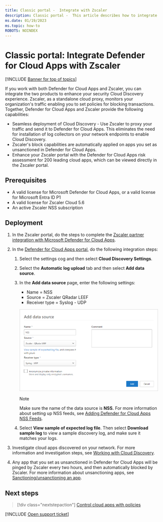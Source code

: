 ```yaml
---
title: Classic portal -  Integrate with Zscaler
description: Classic portal -  This article describes how to integrate Microsoft Defender for Cloud Apps with Zscaler for seamless Cloud Discovery and automated block of unsanctioned apps.
ms.date: 01/19/2023
ms.topic: how-to
ROBOTS: NOINDEX
---
```

# Classic portal: Integrate Defender for Cloud Apps with Zscaler

[!INCLUDE [Banner for top of topics](includes/banner.md)]

If you work with both Defender for Cloud Apps and Zscaler, you can integrate the two products to enhance your security Cloud Discovery experience. Zscaler, as a standalone cloud proxy, monitors your organization's traffic enabling you to set policies for blocking transactions. Together, Defender for Cloud Apps and Zscaler provide the following capabilities:

- Seamless deployment of Cloud Discovery - Use Zscaler to proxy your traffic and send it to Defender for Cloud Apps. This eliminates the need for installation of log collectors on your network endpoints to enable Cloud Discovery.
- Zscaler's block capabilities are automatically applied on apps you set as unsanctioned in Defender for Cloud Apps.
- Enhance your Zscaler portal with the Defender for Cloud Apps risk assessment for 200 leading cloud apps, which can be viewed directly in the Zscaler portal.

## Prerequisites

- A valid license for Microsoft Defender for Cloud Apps, or a valid license for Microsoft Entra ID P1
- A valid license for Zscaler Cloud 5.6
- An active Zscaler NSS subscription

## Deployment

1. In the Zscaler portal, do the steps to complete the [Zscaler partner integration with Microsoft Defender for Cloud Apps](https://help.zscaler.com/zia/configuring-mcas-integration).
2. In the [Defender for Cloud Apps portal](https://portal.cloudappsecurity.com/), do the following integration steps:
    1. Select the settings cog and then select **Cloud Discovery Settings**.
    2. Select the **Automatic log upload** tab and then select **Add data source**.
    3. In the **Add data source** page, enter the following settings:

        - Name = NSS
        - Source = Zscaler QRadar LEEF
        - Receiver type = Syslog - UDP

        ![data source Zscaler.](media/classic-data-source-zscaler.png)

        > [!NOTE]
        > Make sure the name of the data source is **NSS.** For more information about setting up NSS feeds, see [Adding Defender for Cloud Apps NSS Feeds](https://help.zscaler.com/zia/adding-mcas-nss-feeds).

    4. Select **View sample of expected log file**. Then select **Download sample log** to view a sample discovery log, and make sure it matches your logs.<br />

3. Investigate cloud apps discovered on your network. For more information and investigation steps, see [Working with Cloud Discovery](working-with-cloud-discovery-data.md).

4. Any app that you set as unsanctioned in Defender for Cloud Apps will be pinged by Zscaler every two hours, and then automatically blocked by Zscaler. For more information about unsanctioning apps, see [Sanctioning/unsanctioning an app](governance-discovery.md#sanctioningunsanctioning-an-app).

## Next steps

> [!div class="nextstepaction"]
> [Control cloud apps with policies](control-cloud-apps-with-policies.md)

[!INCLUDE [Open support ticket](includes/support.md)]
